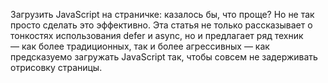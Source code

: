 Загрузить JavaScript на страничке: казалось бы, что проще? Но не так просто сделать это эффективно. Эта статья не только рассказывает о тонкостях использования defer и async, но и предлагает ряд техник — как более традиционных, так и более агрессивных — как предсказуемо загружать JavaScript так, чтобы совсем не задерживать отрисовку страницы.
